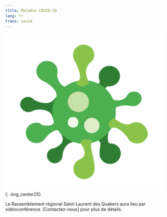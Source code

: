 ```yaml
---
title: Maladie COVID-19
lang: fr
trans: covid
---
```

![COVID image](/assets/images/Virus.png){: .img_center25}

Le Rassemblement régional Saint-Laurent des Quakers aura lieu par vidéoconférence. [Contactez-nous] pour plus de détails.
